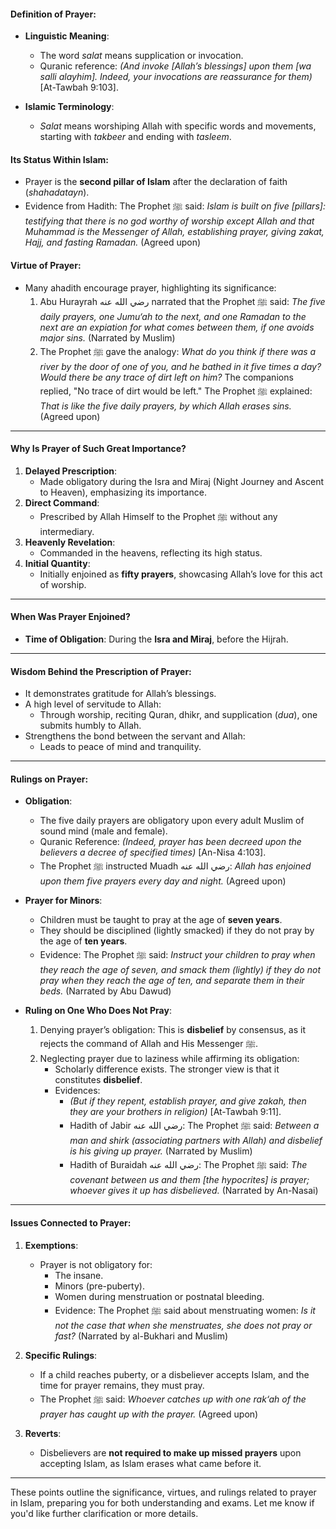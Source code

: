 #### Definition of Prayer:
- **Linguistic Meaning**: 
  - The word *salat* means supplication or invocation.
  - Quranic reference: *(And invoke [Allah’s blessings] upon them [wa salli alayhim]. Indeed, your invocations are reassurance for them)* [At-Tawbah 9:103].

- **Islamic Terminology**:
  - *Salat* means worshiping Allah with specific words and movements, starting with *takbeer* and ending with *tasleem*.

#### Its Status Within Islam:
- Prayer is the **second pillar of Islam** after the declaration of faith (*shahadatayn*).
- Evidence from Hadith: The Prophet ﷺ said:
  *Islam is built on five [pillars]: testifying that there is no god worthy of worship except Allah and that Muhammad is the Messenger of Allah, establishing prayer, giving zakat, Hajj, and fasting Ramadan.* (Agreed upon)

#### Virtue of Prayer:
- Many ahadith encourage prayer, highlighting its significance:
  1. Abu Hurayrah رضي الله عنه narrated that the Prophet ﷺ said:
     *The five daily prayers, one Jumu‘ah to the next, and one Ramadan to the next are an expiation for what comes between them, if one avoids major sins.* (Narrated by Muslim)
  2. The Prophet ﷺ gave the analogy:
     *What do you think if there was a river by the door of one of you, and he bathed in it five times a day? Would there be any trace of dirt left on him?* The companions replied, "No trace of dirt would be left." The Prophet ﷺ explained: *That is like the five daily prayers, by which Allah erases sins.* (Agreed upon)

---

#### Why Is Prayer of Such Great Importance?
1. **Delayed Prescription**:
   - Made obligatory during the Isra and Miraj (Night Journey and Ascent to Heaven), emphasizing its importance.
2. **Direct Command**:
   - Prescribed by Allah Himself to the Prophet ﷺ without any intermediary.
3. **Heavenly Revelation**:
   - Commanded in the heavens, reflecting its high status.
4. **Initial Quantity**:
   - Initially enjoined as **fifty prayers**, showcasing Allah’s love for this act of worship.

---

#### When Was Prayer Enjoined?
- **Time of Obligation**: During the **Isra and Miraj**, before the Hijrah.

---

#### Wisdom Behind the Prescription of Prayer:
- It demonstrates gratitude for Allah’s blessings.
- A high level of servitude to Allah: 
  - Through worship, reciting Quran, dhikr, and supplication (*dua*), one submits humbly to Allah.
- Strengthens the bond between the servant and Allah:
  - Leads to peace of mind and tranquility.

---

#### Rulings on Prayer:
- **Obligation**:
  - The five daily prayers are obligatory upon every adult Muslim of sound mind (male and female).
  - Quranic Reference: *(Indeed, prayer has been decreed upon the believers a decree of specified times)* [An-Nisa 4:103].
  - The Prophet ﷺ instructed Muadh رضي الله عنه:
    *Allah has enjoined upon them five prayers every day and night.* (Agreed upon)

- **Prayer for Minors**:
  - Children must be taught to pray at the age of **seven years**.
  - They should be disciplined (lightly smacked) if they do not pray by the age of **ten years**.
  - Evidence: The Prophet ﷺ said:
    *Instruct your children to pray when they reach the age of seven, and smack them (lightly) if they do not pray when they reach the age of ten, and separate them in their beds.* (Narrated by Abu Dawud)

- **Ruling on One Who Does Not Pray**:
  1. Denying prayer’s obligation: This is **disbelief** by consensus, as it rejects the command of Allah and His Messenger ﷺ.
  2. Neglecting prayer due to laziness while affirming its obligation:
     - Scholarly difference exists. The stronger view is that it constitutes **disbelief**.
     - Evidences:
       - *(But if they repent, establish prayer, and give zakah, then they are your brothers in religion)* [At-Tawbah 9:11].
       - Hadith of Jabir رضي الله عنه: The Prophet ﷺ said:
         *Between a man and shirk (associating partners with Allah) and disbelief is his giving up prayer.* (Narrated by Muslim)
       - Hadith of Buraidah رضي الله عنه: The Prophet ﷺ said:
         *The covenant between us and them [the hypocrites] is prayer; whoever gives it up has disbelieved.* (Narrated by An-Nasai)

---

#### Issues Connected to Prayer:
1. **Exemptions**:
   - Prayer is not obligatory for:
     - The insane.
     - Minors (pre-puberty).
     - Women during menstruation or postnatal bleeding.
     - Evidence: The Prophet ﷺ said about menstruating women:
       *Is it not the case that when she menstruates, she does not pray or fast?* (Narrated by al-Bukhari and Muslim)

2. **Specific Rulings**:
   - If a child reaches puberty, or a disbeliever accepts Islam, and the time for prayer remains, they must pray.
   - The Prophet ﷺ said:
     *Whoever catches up with one rak‘ah of the prayer has caught up with the prayer.* (Agreed upon)

3. **Reverts**:
   - Disbelievers are **not required to make up missed prayers** upon accepting Islam, as Islam erases what came before it.

--- 

These points outline the significance, virtues, and rulings related to prayer in Islam, preparing you for both understanding and exams. Let me know if you'd like further clarification or more details.